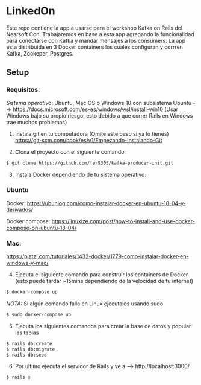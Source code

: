 # LinkedOn

Este repo contiene la app a usarse para el workshop Kafka on Rails del Nearsoft Con. 
Trabajaremos en base a esta app agregando la funcionalidad para conectarse con Kafka y mandar mensajes
a los consumers. 
La app esta distribuida en 3 Docker containers los cuales configuran y corrren Kafka, Zookeper, Postgres.

## Setup

### Requisitos:

_Sistema operativo_: Ubuntu, Mac OS o Windows 10 con subsistema Ubuntu --> https://docs.microsoft.com/es-es/windows/wsl/install-win10 
(Usar Windows bajo su propio riesgo, esto debido a que correr Rails en Windows trae muchos problemas)
    

1. Instala git en tu computadora (Omite este paso si ya lo tienes) https://git-scm.com/book/es/v1/Empezando-Instalando-Git

2. Clona el proyecto con el siguiente comando:

```bash
$ git clone https://github.com/fer9305/kafka-producer-init.git
```

3. Instala Docker dependiendo de tu sistema operativo:

### Ubuntu 

Docker:
https://ubunlog.com/como-instalar-docker-en-ubuntu-18-04-y-derivados/

Docker compose:
https://linuxize.com/post/how-to-install-and-use-docker-compose-on-ubuntu-18-04/

### Mac: 

https://platzi.com/tutoriales/1432-docker/1779-como-instalar-docker-en-windows-y-mac/

4. Ejecuta el siguiente comando para construir los containers de Docker (esto puede tardar ~15mins dependiendo de la velocidad de tu internet)

```bash
$ docker-compose up
```

*NOTA:* Si algún comando falla en Linux ejecutalos usando sudo

```bash
$ sudo docker-compose up
```

5. Ejecuta los siguientes comandos para crear la base de datos y popular las tablas

```bash
$ rails db:create
$ rails db:migrate
$ rails db:seed
```

6. Por ultimo ejecuta el servidor de Rails y ve a --> http://localhost:3000/
```bash
$ rails s
```
